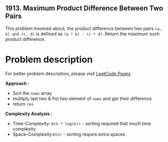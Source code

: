 ## 1913. Maximum Product Difference Between Two Pairs

This problem involved about, the product difference between two pairs `(a, b) and (c, d)` is defined as `(a * b) - (c * d)`. Return the maximum such product difference.

# Problem description

For better problem description, please visit [LeetCode Pages](https://leetcode.com/problems/maximum-product-difference-between-two-pairs/description)

**Approach :**<br/>

-   Sort the `nums` array
-   multiply last two & fist two element of `nums` and get their difference
-   return `res`

**Complexity Analysis :**<br/>

-   Time-Complexity: `O(n * log(n))` - sorting required that much time complexity
-   Space-Complexity:`O(n)` - sorting require extra spaces
